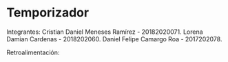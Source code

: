 # Temporizador
 
Integrantes: Cristian Daniel Meneses Ramírez - 20182020071. Lorena Damian Cardenas - 2018202060. Daniel Felipe Camargo Roa - 2017202078.

Retroalimentación:
